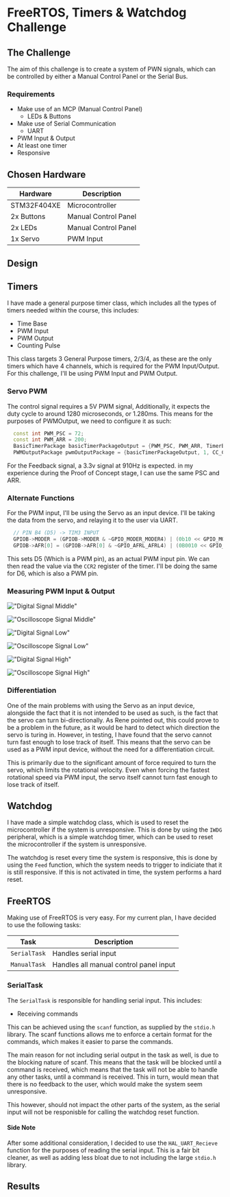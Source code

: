 # FreeRTOS, Timers & Watchdog Challenge

## The Challenge

The aim of this challenge is to create a system of PWN signals, which can be controlled by either a Manual Control Panel or the Serial Bus.

### Requirements

- Make use of an MCP (Manual Control Panel)
  - LEDs & Buttons
- Make use of Serial Communication
  - UART
- PWM Input & Output
- At least one timer
- Responsive

## Chosen Hardware

| Hardware | Description |
| --- | --- |
| STM32F404XE | Microcontroller |
| 2x Buttons | Manual Control Panel |
| 2x LEDs | Manual Control Panel |
| 1x Servo | PWM Input |

## Design

## Timers

I have made a general purpose timer class, which includes all the types of timers needed within the course, this includes:

- Time Base
- PWM Input
- PWM Output
- Counting Pulse

This class targets 3 General Purpose timers, 2/3/4, as these are the only timers which have 4 channels, which is required for the PWM Input/Output. For this challenge, I'll be using PWM Input and PWM Output.

### Servo PWM

The control signal requires a 5V PWM signal, Additionally, it expects the duty cycle to around 1280 microseconds, or 1.280ms. This means for the purposes of PWMOutput, we need to configure it as such:

```cpp
  const int PWM_PSC = 72;
  const int PWM_ARR = 200;
  BasicTimerPackage basicTimerPackageOutput = {PWM_PSC, PWM_ARR, TimerBit::TIMER2};
  PWMOutputPackage pwmOutputPackage = {basicTimerPackageOutput, 1, CC_ChannelType::CC_CHANNELTYPE_PWMOutput, OCM_Type::OCM_TYPE_PWM1, 1280};
```

For the Feedback signal, a 3.3v signal at 910Hz is expected. in my experience during the Proof of Concept stage, I can use the same PSC and ARR.

### Alternate Functions

For the PWM input, I'll be using the Servo as an input device. I'll be taking the data from the servo, and relaying it to the user via UART.

```cpp
  // PIN B4 (D5) -> TIM3 INPUT
  GPIOB->MODER = (GPIOB->MODER & ~GPIO_MODER_MODER4) | (0b10 << GPIO_MODER_MODER4_Pos);
  GPIOB->AFR[0] = (GPIOB->AFR[0] & ~GPIO_AFRL_AFRL4) | (0B0010 << GPIO_AFRL_AFRL4_Pos);
```

This sets D5 (Which is a PWM pin), as an actual PWM input pin. We can then read the value via the `CCR2` register of the timer. I'll be doing the same for D6, which is also a PWM pin.

### Measuring PWM Input & Output

!["Digital Signal Middle"](./Assets/IMG20230510144127.jpg)

!["Oscilloscope Signal Middle"](./Assets/IMG20230510144148.jpg)

!["Digital Signal Low"](./Assets/IMG20230510144213.jpg)

!["Oscilloscope Signal Low"](./Assets/IMG20230510144224.jpg)

!["Digital Signal High"](./Assets/IMG20230510144242.jpg)

!["Oscilloscope Signal High"](./Assets/IMG20230510144245.jpg)

### Differentiation

One of the main problems with using the Servo as an input device, alongside the fact that it is not intended to be used as such, is the fact that the servo can turn bi-directionally. As Rene pointed out, this could prove to be a problem in the future, as it would be hard to detect which direction the servo is turing in. However, in testing, I have found that the servo cannot turn fast enough to lose track of itself. This means that the servo can be used as a PWM input device, without the need for a differentiation circuit.

This is primarily due to the significant amount of force required to turn the servo, which limits the rotational velocity. Even when forcing the fastest rotational speed via PWM input, the servo itself cannot turn fast enough to lose track of itself.

## Watchdog

I have made a simple watchdog class, which is used to reset the microcontroller if the system is unresponsive. This is done by using the `IWDG` peripheral, which is a simple watchdog timer, which can be used to reset the microcontroller if the system is unresponsive.

The watchdog is reset every time the system is responsive, this is done by using the `Feed` function, which the system needs to trigger to indiciate that it is still responsive. If this is not activated in time, the system performs a hard reset.

## FreeRTOS

Making use of FreeRTOS is very easy. For my current plan, I have decided to use the following tasks:

| Task | Description |
| --- | --- |
| `SerialTask` | Handles serial input |
| `ManualTask` | Handles all manual control panel input |

### SerialTask

The `SerialTask` is responsible for handling serial input. This includes:

- Receiving commands

This can be achieved using the `scanf` function, as supplied by the `stdio.h` library.
The scanf functions allows me to enforce a certain format for the commands, which makes it easier to parse the commands.

The main reason for not including serial output in the task as well, is due to the blocking nature of scanf. This means that the task will be blocked until a command is received, which means that the task will not be able to handle any other tasks, until a command is received. This in turn, would mean that there is no feedback to the user, which would make the system seem unresponsive.

This however, should not impact the other parts of the system, as the serial input will not be responisble for calling the watchdog reset function.

#### Side Note

After some additional consideration, I decided to use the `HAL_UART_Recieve` function for the purposes of reading the serial input. This is a fair bit cleaner, as well as adding less bloat due to not including the large `stdio.h` library.

## Results
